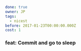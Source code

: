 ```yaml
done: true
owner: JP
tags:
  - nicest
before: 2017-01-23T00:00:00.000Z
cost: 1
```

### feat: Commit and go to sleep
